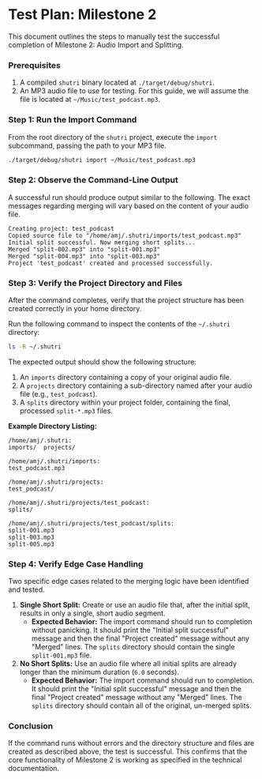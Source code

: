 # Test Plan: Milestone 2

This document outlines the steps to manually test the successful completion of Milestone 2: Audio Import and Splitting.

### Prerequisites

1.  A compiled `shutri` binary located at `./target/debug/shutri`.
2.  An MP3 audio file to use for testing. For this guide, we will assume the file is located at `~/Music/test_podcast.mp3`.

### Step 1: Run the Import Command

From the root directory of the `shutri` project, execute the `import` subcommand, passing the path to your MP3 file.

```bash
./target/debug/shutri import ~/Music/test_podcast.mp3
```

### Step 2: Observe the Command-Line Output

A successful run should produce output similar to the following. The exact messages regarding merging will vary based on the content of your audio file.

```
Creating project: test_podcast
Copied source file to "/home/amj/.shutri/imports/test_podcast.mp3"
Initial split successful. Now merging short splits...
Merged "split-002.mp3" into "split-001.mp3"
Merged "split-004.mp3" into "split-003.mp3"
Project 'test_podcast' created and processed successfully.
```

### Step 3: Verify the Project Directory and Files

After the command completes, verify that the project structure has been created correctly in your home directory.

Run the following command to inspect the contents of the `~/.shutri` directory:

```bash
ls -R ~/.shutri
```

The expected output should show the following structure:

1.  An `imports` directory containing a copy of your original audio file.
2.  A `projects` directory containing a sub-directory named after your audio file (e.g., `test_podcast`).
3.  A `splits` directory within your project folder, containing the final, processed `split-*.mp3` files.

**Example Directory Listing:**

```
/home/amj/.shutri:
imports/  projects/

/home/amj/.shutri/imports:
test_podcast.mp3

/home/amj/.shutri/projects:
test_podcast/

/home/amj/.shutri/projects/test_podcast:
splits/

/home/amj/.shutri/projects/test_podcast/splits:
split-001.mp3
split-003.mp3
split-005.mp3
```

### Step 4: Verify Edge Case Handling

Two specific edge cases related to the merging logic have been identified and tested.

1.  **Single Short Split:** Create or use an audio file that, after the initial split, results in only a single, short audio segment.
    *   **Expected Behavior:** The import command should run to completion without panicking. It should print the "Initial split successful" message and then the final "Project created" message without any "Merged" lines. The `splits` directory should contain the single `split-001.mp3` file.
2.  **No Short Splits:** Use an audio file where all initial splits are already longer than the minimum duration (`6.0` seconds).
    *   **Expected Behavior:** The import command should run to completion. It should print the "Initial split successful" message and then the final "Project created" message without any "Merged" lines. The `splits` directory should contain all of the original, un-merged splits.

### Conclusion

If the command runs without errors and the directory structure and files are created as described above, the test is successful. This confirms that the core functionality of Milestone 2 is working as specified in the technical documentation.

